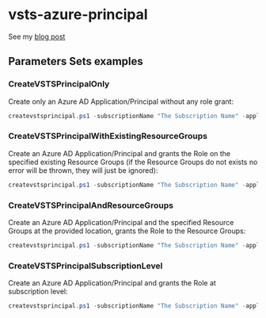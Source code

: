 # vsts-azure-principal

See my [blog post](http://blog.olandese.nl/2017/01/30/a-better-way-and-script-to-add-a-service-principal-in-azure-for-vsts/)

## Parameters Sets examples

### CreateVSTSPrincipalOnly

Create only an Azure AD Application/Principal without any role grant:

```powershell
createvstsprincipal.ps1 -subscriptionName "The Subscription Name" -applicationName "TheApplicationName" -password "ThePassword"
```

### CreateVSTSPrincipalWithExistingResourceGroups

Create an Azure AD Application/Principal and grants the Role on the specified existing Resource Groups (if the Resource Groups do not exists no error will be thrown, they will just be ignored):

``` powershell
createvstsprincipal.ps1 -subscriptionName "The Subscription Name" -applicationName "TheApplicationName" -password "ThePassword" -resourceGroupNames "ResourceGroupName1","ResourceGroupName2","etc"
```

### CreateVSTSPrincipalAndResourceGroups

Create an Azure AD Application/Principal and the specified Resource Groups at the provided location, grants the Role to the Resource Groups:

``` powershell
createvstsprincipal.ps1 -subscriptionName "The Subscription Name" -applicationName "TheApplicationName" -password "ThePassword" -resourceGroupNames "ResourceGroupName1","ResourceGroupName2","etc" -createResourceGroups -location "West Europe"
```

### CreateVSTSPrincipalSubscriptionLevel

Create an Azure AD Application/Principal and grants the Role at subscription level:

``` powershell
createvstsprincipal.ps1 -subscriptionName "The Subscription Name" -applicationName "TheApplicationName" -password "ThePassword" -grantRoleOnSubscriptionLevel
```
